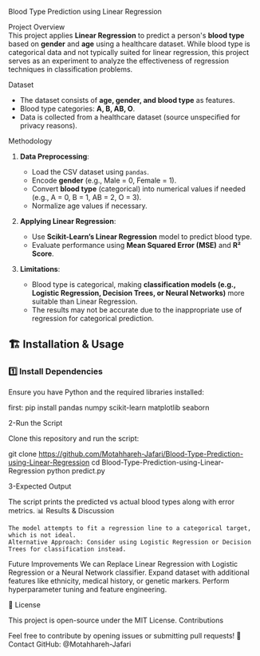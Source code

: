 Blood Type Prediction using Linear Regression  

Project Overview  
This project applies **Linear Regression** to predict a person's **blood type** based on **gender** and **age** using a healthcare dataset. While blood type is categorical data and not typically suited for linear regression, this project serves as an experiment to analyze the effectiveness of regression techniques in classification problems.  

Dataset  
- The dataset consists of **age, gender, and blood type** as features.
- Blood type categories: **A, B, AB, O**.
- Data is collected from a healthcare dataset (source unspecified for privacy reasons).  

Methodology  
1. **Data Preprocessing**:
   - Load the CSV dataset using `pandas`.
   - Encode **gender** (e.g., Male = 0, Female = 1).
   - Convert **blood type** (categorical) into numerical values if needed (e.g., A = 0, B = 1, AB = 2, O = 3).
   - Normalize age values if necessary.
  
2. **Applying Linear Regression**:
   - Use **Scikit-Learn’s Linear Regression** model to predict blood type.
   - Evaluate performance using **Mean Squared Error (MSE)** and **R² Score**.

3. **Limitations**:
   - Blood type is categorical, making **classification models (e.g., Logistic Regression, Decision Trees, or Neural Networks)** more suitable than Linear Regression.
   - The results may not be accurate due to the inappropriate use of regression for categorical prediction.
  
## 🏗️ Installation & Usage  
### **1️⃣ Install Dependencies**  
Ensure you have Python and the required libraries installed:  

first:
pip install pandas numpy scikit-learn matplotlib seaborn

2-Run the Script

Clone this repository and run the script:

git clone https://github.com/Motahhareh-Jafari/Blood-Type-Prediction-using-Linear-Regression
cd Blood-Type-Prediction-using-Linear-Regression
python predict.py

3-Expected Output

The script prints the predicted vs actual blood types along with error metrics.
📊 Results & Discussion

    The model attempts to fit a regression line to a categorical target, which is not ideal.
    Alternative Approach: Consider using Logistic Regression or Decision Trees for classification instead.

Future Improvements
    We can Replace Linear Regression with Logistic Regression or a Neural Network classifier.
    Expand dataset with additional features like ethnicity, medical history, or genetic markers.
    Perform hyperparameter tuning and feature engineering.

📜 License

This project is open-source under the MIT License.
Contributions

Feel free to contribute by opening issues or submitting pull requests!
📩 Contact
GitHub: @Motahhareh-Jafari
